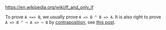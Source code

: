 https://en.wikipedia.org/wiki/If_and_only_if

To prove `A <=> B`, we usually prove `A => B ^ B => A`. It is also right to prove `A => B ^ ¬ A => ¬ B` by [contraposition](https://en.wikipedia.org/wiki/Contraposition), see [this post](http://www-cs-students.stanford.edu/~csilvers/proof/node4.html).


